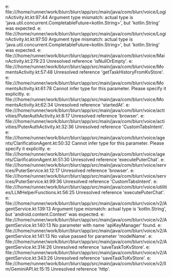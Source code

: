 e: file:///home/runner/work/blurr/blurr/app/src/main/java/com/blurr/voice/LoginActivity.kt.kt:97:44 Argument type mismatch: actual type is 'java.util.concurrent.CompletableFuture<kotlin.String>', but 'kotlin.String' was expected.
e: file:///home/runner/work/blurr/blurr/app/src/main/java/com/blurr/voice/LoginActivity.kt.kt:97:50 Argument type mismatch: actual type is 'java.util.concurrent.CompletableFuture<kotlin.String>', but 'kotlin.String' was expected.
e: file:///home/runner/work/blurr/blurr/app/src/main/java/com/blurr/voice/MainActivity.kt:279:23 Unresolved reference 'isNullOrEmpty'.
e: file:///home/runner/work/blurr/blurr/app/src/main/java/com/blurr/voice/MomentsActivity.kt:57:48 Unresolved reference 'getTaskHistoryFromKvStore'.
e: file:///home/runner/work/blurr/blurr/app/src/main/java/com/blurr/voice/MomentsActivity.kt:61:78 Cannot infer type for this parameter. Please specify it explicitly.
e: file:///home/runner/work/blurr/blurr/app/src/main/java/com/blurr/voice/MomentsActivity.kt:62:34 Unresolved reference 'startedAt'.
e: file:///home/runner/work/blurr/blurr/app/src/main/java/com/blurr/voice/activities/PuterAuthActivity.kt:8:17 Unresolved reference 'browser'.
e: file:///home/runner/work/blurr/blurr/app/src/main/java/com/blurr/voice/activities/PuterAuthActivity.kt:32:36 Unresolved reference 'CustomTabsIntent'.
e: file:///home/runner/work/blurr/blurr/app/src/main/java/com/blurr/voice/agents/ClarificationAgent.kt:50:32 Cannot infer type for this parameter. Please specify it explicitly.
e: file:///home/runner/work/blurr/blurr/app/src/main/java/com/blurr/voice/agents/ClarificationAgent.kt:51:30 Unresolved reference 'executePuterChat'.
e: file:///home/runner/work/blurr/blurr/app/src/main/java/com/blurr/voice/services/PuterService.kt:12:17 Unresolved reference 'browser'.
e: file:///home/runner/work/blurr/blurr/app/src/main/java/com/blurr/voice/services/PuterService.kt:99:36 Unresolved reference 'CustomTabsIntent'.
e: file:///home/runner/work/blurr/blurr/app/src/main/java/com/blurr/voice/utilities/LLMHelperFunctions.kt:56:25 Unresolved reference 'executePuterChat'.
e: file:///home/runner/work/blurr/blurr/app/src/main/java/com/blurr/voice/v2/AgentService.kt:139:13 Argument type mismatch: actual type is 'kotlin.String', but 'android.content.Context' was expected.
e: file:///home/runner/work/blurr/blurr/app/src/main/java/com/blurr/voice/v2/AgentService.kt:140:13 No parameter with name 'apiKeyManager' found.
e: file:///home/runner/work/blurr/blurr/app/src/main/java/com/blurr/voice/v2/AgentService.kt:141:13 No value passed for parameter 'modelName'.
e: file:///home/runner/work/blurr/blurr/app/src/main/java/com/blurr/voice/v2/AgentService.kt:314:26 Unresolved reference 'saveTaskToKvStore'.
e: file:///home/runner/work/blurr/blurr/app/src/main/java/com/blurr/voice/v2/AgentService.kt:343:26 Unresolved reference 'saveTaskToKvStore'.
e: file:///home/runner/work/blurr/blurr/app/src/main/java/com/blurr/voice/v2/llm/GeminiAPI.kt:15:15 Unresolved reference 'http'.